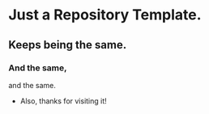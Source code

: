 # Just a Repository Template.
## Keeps being the same.
### And the same,
and the same.
* Also, thanks for visiting it!
